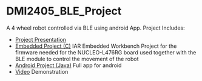 # DMI2405_BLE_Project

A 4 wheel robot controlled via BLE using android App. Project Includes:

- [Project Presentation](/UTILS/Presentation.pdf)
- [Embedded Project (C)](/EmbeddedProjectC/)
IAR Embedded Workbench Project for the firmware needed for the NUCLEO-L476RG board used together with the BLE module to control the movement of the robot
- [Android Project (Java)](/FinalProject/)
Full app for android
- [Video](https://www.youtube.com/watch?v=EImDyGrUCVg&t=7s)
Demonstration
